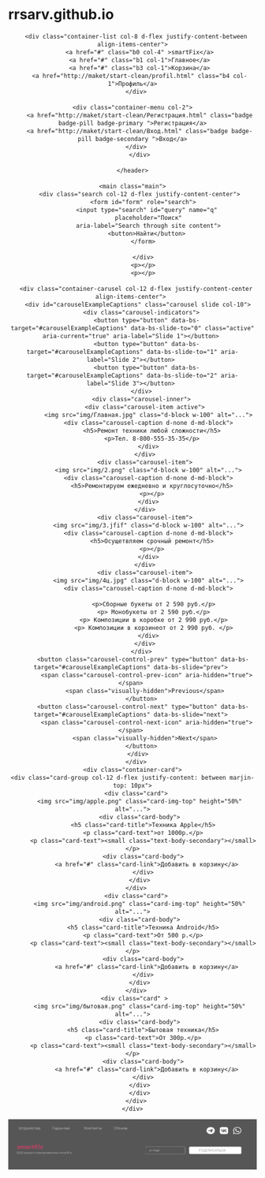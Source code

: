 # rrsarv.github.io
<!DOCTYPE html>
<html lang="en">
<head>
  <meta charset="UTF-8">
  <meta name="viewport" content="width=device-width, initial-scale=1.0">
  <meta http-equiv="X-UA-Compatible" content="ie=edge">
  <title>Document</title>
  <link rel="stylesheet" href="css/bootstrap.css">
  <link rel="stylesheet" href="css/main.css">
  <link href="https://cdn.jsdelivr.net/npm/bootstrap@5.3.3/dist/css/bootstrap.min.css" rel="stylesheet" integrity="sha384-QWTKZyjpPEjISv5WaRU9OFeRpok6YctnYmDr5pNlyT2bRjXh0JMhjY6hW+ALEwIH" crossorigin="anonymous">
  <script src="https://cdn.jsdelivr.net/npm/bootstrap@5.3.3/dist/js/bootstrap.bundle.min.js" integrity="sha384-YvpcrYf0tY3lHB60NNkmXc5s9fDVZLESaAA55NDzOxhy9GkcIdslK1eN7N6jIeHz" crossorigin="anonymous"></script>
</head>
<body>
    <header class="container-fluid d-flex  align-items-center">  
      <div class="cont col-12 d-flex justify-content-between align-items-center">

      <div class="container-list col-8 d-flex justify-content-between align-items-center">
        <a href="#" class="b0 col-4" >smartFix</a>
        <a href="#" class="b1 col-1">Главное</a>
        <a href="#" class="b3 col-1">Корзина</a>
        <a href="http://maket/start-clean/profil.html" class="b4 col-1">Профиль</a>
      </div>
      
      <div class="container-menu col-2">  
        <a href="http://maket/start-clean/Регистрация.html" class="badge badge-pill badge-primary ">Регистрация</a>
        <a href="http://maket/start-clean/Вход.html" class="badge badge-pill badge-secondary ">Вход</a>
      </div>
        </div>
        
    </header>

    <main class="main">
        <div class="search col-12 d-flex justify-content-center">
          <form id="form" role="search">
            <input type="search" id="query" name="q"
             placeholder="Поиск"
             aria-label="Search through site content">
            <button>Найти</button>
          </form>
         
          </div>
          <p></p>
          <p></p>

      <div class="container-carusel col-12 d-flex justify-content-center align-items-center"> 
        <div id="carouselExampleCaptions" class="carousel slide col-10"> 
          <div class="carousel-indicators"> 
            <button type="button" data-bs-target="#carouselExampleCaptions" data-bs-slide-to="0" class="active" aria-current="true" aria-label="Slide 1"></button> 
            <button type="button" data-bs-target="#carouselExampleCaptions" data-bs-slide-to="1" aria-label="Slide 2"></button> 
            <button type="button" data-bs-target="#carouselExampleCaptions" data-bs-slide-to="2" aria-label="Slide 3"></button> 
          </div> 
          <div class="carousel-inner"> 
            <div class="carousel-item active"> 
              <img src="img/Главная.jpg" class="d-block w-100" alt="..."> 
              <div class="carousel-caption d-none d-md-block"> 
                <h5>Ремонт техники любой сложности</h5> 
                <p>Тел. 8-800-555-35-35</p> 
              </div> 
            </div> 
            <div class="carousel-item"> 
              <img src="img/2.png" class="d-block w-100" alt="..."> 
              <div class="carousel-caption d-none d-md-block"> 
                <h5>Ремонтируем ежедневно и круглосуточно</h5> 
                <p></p> 
              </div> 
            </div> 
            <div class="carousel-item"> 
              <img src="img/3.jfif" class="d-block w-100" alt="..."> 
              <div class="carousel-caption d-none d-md-block"> 
                <h5>Осущетвляем срочный ремонт</h5> 
                <p></p> 
              </div> 
            </div> 
            <div class="carousel-item"> 
              <img src="img/4ц.jpg" class="d-block w-100" alt="..."> 
              <div class="carousel-caption d-none d-md-block"> 
                 
                <p>Сборные букеты от 2 590 руб.</p>
                <p> Монобукеты от 2 590 руб.</p>
                <p> Композиции в коробке от 2 990 руб.</p>
                <p> Композиции в корзинеот от 2 990 руб. </p>
              </div> 
            </div> 
          </div> 
          <button class="carousel-control-prev" type="button" data-bs-target="#carouselExampleCaptions" data-bs-slide="prev"> 
            <span class="carousel-control-prev-icon" aria-hidden="true"></span> 
            <span class="visually-hidden">Previous</span> 
          </button> 
          <button class="carousel-control-next" type="button" data-bs-target="#carouselExampleCaptions" data-bs-slide="next"> 
            <span class="carousel-control-next-icon" aria-hidden="true"></span> 
            <span class="visually-hidden">Next</span> 
          </button> 
        </div> 
      </div>
    <div class="container-card">
    <div class="card-group col-12 d-flex justify-content: between marjin-top: 10px">
      <div class="card">
        <img src="img/apple.png" class="card-img-top" height="50%" alt="...">
        <div class="card-body">
          <h5 class="card-title">Техника Apple</h5>
          <p class="card-text">от 1000р.</p>
          <p class="card-text"><small class="text-body-secondary"></small></p>
          <div class="card-body">
            <a href="#" class="card-link">Добавить в корзину</a>
          </div>
        </div>
      </div>
      <div class="card">
        <img src="img/android.png" class="card-img-top" height="50%" alt="...">
        <div class="card-body">
          <h5 class="card-title">Техника Android</h5>
          <p class="card-text">От 500 р.</p>
          <p class="card-text"><small class="text-body-secondary"></small></p>
          <div class="card-body">
            <a href="#" class="card-link">Добавить в корзину</a>
          </div>
        </div>
      </div>
      <div class="card" > 
        <img src="img/бытовая.png" class="card-img-top" height="50%" alt="...">
        <div class="card-body">
          <h5 class="card-title">Бытовая техника</h5>
          <p class="card-text">От 300р.</p>
          <p class="card-text"><small class="text-body-secondary"></small></p>
          <div class="card-body">
            <a href="#" class="card-link">Добавить в корзину</a>
          </div>
        </div>
        </div>
      </div>
    </div>
  </main>
  <dno class="dno">
    <div class="dnoo">
      <img src="img/футер.png" alt="dnooo">
    </div>
  </div>
    
  <script src="js/main.js"></script>
</body>
</html>
